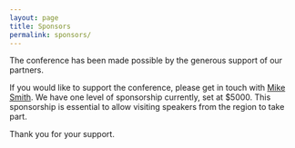 ```yaml
---
layout: page
title: Sponsors
permalink: sponsors/
---
```


The conference has been made possible by the generous support of our partners.

If you would like to support the conference, please get in touch with <a href="mailto:mike@michaeltsmith.org.uk">Mike Smith</a>. We have one level of sponsorship currently, set at $5000. This sponsorship is essential to allow visiting speakers from the region to take part.

Thank you for your support.
